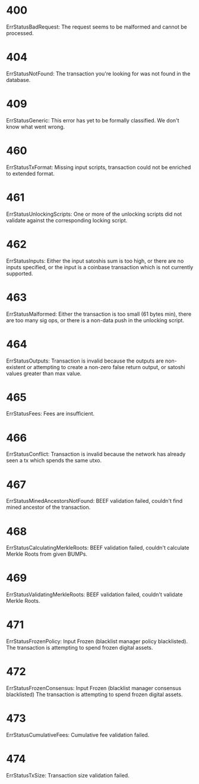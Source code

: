 # 400
ErrStatusBadRequest: The request seems to be malformed and cannot be processed.

# 404
ErrStatusNotFound: The transaction you're looking for was not found in the database.

# 409
ErrStatusGeneric: This error has yet to be formally classified. We don't know what went wrong.

# 460
ErrStatusTxFormat: Missing input scripts, transaction could not be enriched to extended format.

# 461
ErrStatusUnlockingScripts: One or more of the unlocking scripts did not validate against the corresponding locking script.

# 462
ErrStatusInputs: Either the input satoshis sum is too high, or there are no inputs specified, or the input is a coinbase transaction which is not currently supported.

# 463
ErrStatusMalformed: Either the transaction is too small (61 bytes min), there are too many sig ops, or there is a non-data push in the unlocking script.

# 464
ErrStatusOutputs: Transaction is invalid because the outputs are non-existent or attempting to create a non-zero false return output, or satoshi values greater than max value.

# 465
ErrStatusFees: Fees are insufficient.

# 466
ErrStatusConflict: Transaction is invalid because the network has already seen a tx which spends the same utxo.

# 467
ErrStatusMinedAncestorsNotFound: BEEF validation failed, couldn't find mined ancestor of the transaction.

# 468
ErrStatusCalculatingMerkleRoots: BEEF validation failed, couldn't calculate Merkle Roots from given BUMPs.

# 469
ErrStatusValidatingMerkleRoots: BEEF validation failed, couldn't validate Merkle Roots.

# 471
ErrStatusFrozenPolicy: Input Frozen (blacklist manager policy blacklisted). The transaction is attempting to spend frozen digital assets.

# 472
ErrStatusFrozenConsensus: Input Frozen (blacklist manager consensus blacklisted) The transaction is attempting to spend frozen digital assets.

# 473
ErrStatusCumulativeFees: Cumulative fee validation failed.

# 474
ErrStatusTxSize: Transaction size validation failed.
